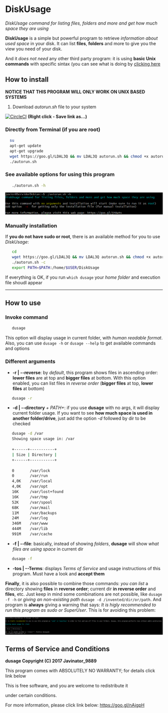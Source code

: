 # DiskUsage
*DiskUsage command for listing files, folders and more and get how much space they are using*

**DiskUsage** is a simple but powerful program to retrieve *information about used space* in your disk. It can list **files**, **folders** and more to give you the view you need of your disk.

And it *does not need* any other third party program: it is using **basic Unix commands** with specific sintax (you can see what is doing by [clicking here](https://github.com/Javinator9889/DiskUsage/blob/master/dusage#L43)


## How to install

**NOTICE THAT THIS PROGRAM WILL ONLY WORK ON UNIX BASED SYSTEMS**

1. Download *autorun.sh* file to your system


[![CircleCI](https://img.shields.io/badge/Download%20-autorun.sh-green.svg)](https://goo.gl/LDAL3Q) **(Right click - Save link as...)**

### Directly from Terminal (if you are root)
```bash
  su
  apt-get update
  apt-get upgrade
  wget https://goo.gl/LDAL3Q && mv LDAL3Q autorun.sh && chmod +x autorun.sh #You can get this file without root, it is for simplifying
  ./autorun.sh
```

### See available options for using this program
```bash
   ./autorun.sh -h
```
![BASH EXECUTION](https://raw.githubusercontent.com/Javinator9889/DiskUsage/master/info.png)

### Manually installation

If **you do not have sudo or root**, there is an available method for you to use *DiskUsage*:
```bash
   cd
   wget https://goo.gl/LDAL3Q && mv LDAL3Q autorun.sh && chmod +x autorun.sh
   ./autorun.sh -c
   export PATH=$PATH:/home/$USER/DiskUsage
```
If everything is OK, if you run ```which dusage``` your *home folder* and execution file shoudl appear

------------------

## How to use

### Invoke command
```bash
   dusage
```
This option will display usage in current folder, with *human readable format*. Also, you can use ```dusage -h``` or ```dusage --help``` to get available commands and options

### Different arguments

+ **-r | --reverse**: by *default*, this program shows files in ascending order: **lower files** are at top and **bigger files** at bottom. With this option enabled, you can list files in *reverse order* (**bigger files** at top, **lower files** at bottom)
```bash
   dusage -r
```

+ **-d | --directory** *+ PATH+*: if you use **dusage** with no args, it will display current folder usage. If you want to see **how much space is used in another folder/drive**, just add the option *-d* followed by dir to be checked
```bash
   dusage -d /var
   Showing space usage in: /var

   +------+-----------+
   | Size | Directory |
   +------+-----------+

   0       /var/lock
   0       /var/run
   4,0K    /var/local
   4,0K    /var/opt
   16K     /var/lost+found
   16K     /var/tmp
   52K     /var/spool
   68K     /var/mail
   11M     /var/backups
   24M     /var/log
   346M    /var/www
   444M    /var/lib
   991M    /var/cache
```

+ **-f | --file**: basically, instead of showing *folders*, **dusage** will show *what files are using space* in current dir
```bash
   dusage -f
```

+ **-tos | --Terms**: displays *Terms of Service* and usage instructions of this program. Must have a look and **accept them**

**Finally**, it is also possible to combine those commands: *you can list* a directory showing **files** in **reverse order**; current dir **in reverse order** and **files**, etc. Just keep in mind some combinations are not possible, like ```dusage -f -h``` or *giving an non-existing path* ```dusage -d /invented/dir/or/path```.
And program is **always** giving a warning that says: *It is higly recommended to run this program as sudo or SuperUser*. This is for avoiding this problem:
   
![ACCESS DENIED](https://raw.githubusercontent.com/Javinator9889/DiskUsage/master/denied.png)

## Terms of Service and Conditions

**dusage  Copyright (C) 2017  Javinator_9889**

This program comes with ABSOLUTELY NO WARRANTY; for details click link below

This is free software, and you are welcome to redistribute it

under certain conditions.

For more information, please click link below: 
https://goo.gl/nAjgpH
